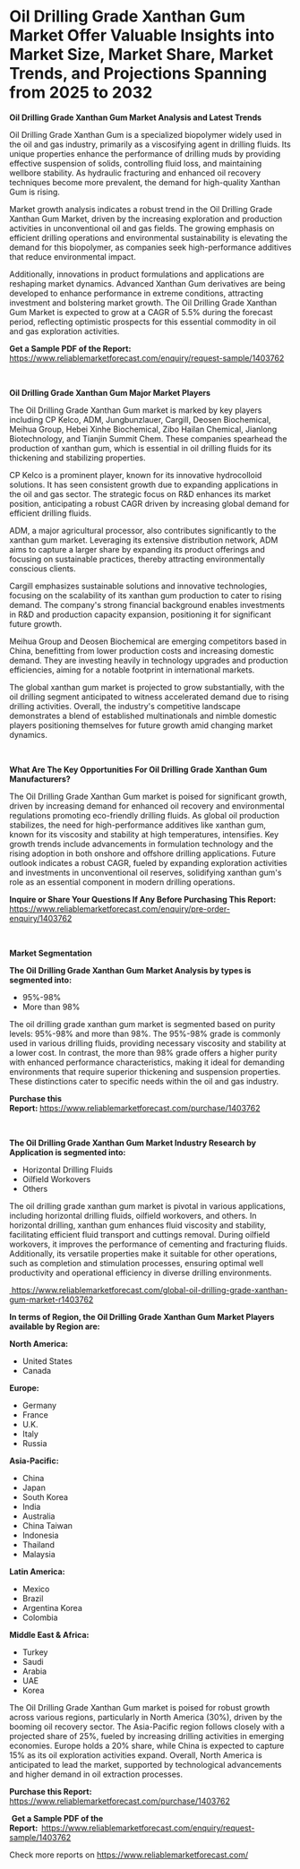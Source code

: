 <p><h1>Oil Drilling Grade Xanthan Gum Market Offer Valuable Insights into Market Size, Market Share, Market Trends, and Projections Spanning from 2025 to 2032</h1></p><p><strong>Oil Drilling Grade Xanthan Gum Market Analysis and Latest Trends</strong></p>
<p><p>Oil Drilling Grade Xanthan Gum is a specialized biopolymer widely used in the oil and gas industry, primarily as a viscosifying agent in drilling fluids. Its unique properties enhance the performance of drilling muds by providing effective suspension of solids, controlling fluid loss, and maintaining wellbore stability. As hydraulic fracturing and enhanced oil recovery techniques become more prevalent, the demand for high-quality Xanthan Gum is rising.</p><p>Market growth analysis indicates a robust trend in the Oil Drilling Grade Xanthan Gum Market, driven by the increasing exploration and production activities in unconventional oil and gas fields. The growing emphasis on efficient drilling operations and environmental sustainability is elevating the demand for this biopolymer, as companies seek high-performance additives that reduce environmental impact.</p><p>Additionally, innovations in product formulations and applications are reshaping market dynamics. Advanced Xanthan Gum derivatives are being developed to enhance performance in extreme conditions, attracting investment and bolstering market growth. The Oil Drilling Grade Xanthan Gum Market is expected to grow at a CAGR of 5.5% during the forecast period, reflecting optimistic prospects for this essential commodity in oil and gas exploration activities.</p></p>
<p><strong>Get a Sample PDF of the Report:&nbsp;</strong> <a href="https://www.reliablemarketforecast.com/enquiry/request-sample/1403762?utm_campaign=2307&utm_medium=2&utm_source=Github&utm_content=ia&utm_term=28032025&utm_id=oil-drilling-grade-xanthan-gum">https://www.reliablemarketforecast.com/enquiry/request-sample/1403762</a></p>
<p>&nbsp;</p>
<p><strong>Oil Drilling Grade Xanthan Gum Major Market Players</strong></p>
<p><p>The Oil Drilling Grade Xanthan Gum market is marked by key players including CP Kelco, ADM, Jungbunzlauer, Cargill, Deosen Biochemical, Meihua Group, Hebei Xinhe Biochemical, Zibo Hailan Chemical, Jianlong Biotechnology, and Tianjin Summit Chem. These companies spearhead the production of xanthan gum, which is essential in oil drilling fluids for its thickening and stabilizing properties.</p><p>CP Kelco is a prominent player, known for its innovative hydrocolloid solutions. It has seen consistent growth due to expanding applications in the oil and gas sector. The strategic focus on R&D enhances its market position, anticipating a robust CAGR driven by increasing global demand for efficient drilling fluids.</p><p>ADM, a major agricultural processor, also contributes significantly to the xanthan gum market. Leveraging its extensive distribution network, ADM aims to capture a larger share by expanding its product offerings and focusing on sustainable practices, thereby attracting environmentally conscious clients.</p><p>Cargill emphasizes sustainable solutions and innovative technologies, focusing on the scalability of its xanthan gum production to cater to rising demand. The company's strong financial background enables investments in R&D and production capacity expansion, positioning it for significant future growth.</p><p>Meihua Group and Deosen Biochemical are emerging competitors based in China, benefitting from lower production costs and increasing domestic demand. They are investing heavily in technology upgrades and production efficiencies, aiming for a notable footprint in international markets.</p><p>The global xanthan gum market is projected to grow substantially, with the oil drilling segment anticipated to witness accelerated demand due to rising drilling activities. Overall, the industry's competitive landscape demonstrates a blend of established multinationals and nimble domestic players positioning themselves for future growth amid changing market dynamics.</p></p>
<p>&nbsp;</p>
<p><strong>What Are The Key Opportunities For Oil Drilling Grade Xanthan Gum Manufacturers?</strong></p>
<p><p>The Oil Drilling Grade Xanthan Gum market is poised for significant growth, driven by increasing demand for enhanced oil recovery and environmental regulations promoting eco-friendly drilling fluids. As global oil production stabilizes, the need for high-performance additives like xanthan gum, known for its viscosity and stability at high temperatures, intensifies. Key growth trends include advancements in formulation technology and the rising adoption in both onshore and offshore drilling applications. Future outlook indicates a robust CAGR, fueled by expanding exploration activities and investments in unconventional oil reserves, solidifying xanthan gum's role as an essential component in modern drilling operations.</p></p>
<p><strong>Inquire or Share Your Questions If Any Before Purchasing This Report:</strong> <a href="https://www.reliablemarketforecast.com/enquiry/pre-order-enquiry/1403762?utm_campaign=2307&utm_medium=2&utm_source=Github&utm_content=ia&utm_term=28032025&utm_id=oil-drilling-grade-xanthan-gum">https://www.reliablemarketforecast.com/enquiry/pre-order-enquiry/1403762</a></p>
<p>&nbsp;</p>
<p><strong>Market Segmentation</strong></p>
<p><strong>The Oil Drilling Grade Xanthan Gum Market Analysis by types is segmented into:</strong></p>
<p><ul><li>95%-98%</li><li>More than 98%</li></ul></p>
<p><p>The oil drilling grade xanthan gum market is segmented based on purity levels: 95%-98% and more than 98%. The 95%-98% grade is commonly used in various drilling fluids, providing necessary viscosity and stability at a lower cost. In contrast, the more than 98% grade offers a higher purity with enhanced performance characteristics, making it ideal for demanding environments that require superior thickening and suspension properties. These distinctions cater to specific needs within the oil and gas industry.</p></p>
<p><strong>Purchase this Report:&nbsp;</strong><a href="https://www.reliablemarketforecast.com/purchase/1403762?utm_campaign=2307&utm_medium=2&utm_source=Github&utm_content=ia&utm_term=28032025&utm_id=oil-drilling-grade-xanthan-gum">https://www.reliablemarketforecast.com/purchase/1403762</a></p>
<p>&nbsp;</p>
<p><strong>The Oil Drilling Grade Xanthan Gum Market Industry Research by Application is segmented into:</strong></p>
<p><ul><li>Horizontal Drilling Fluids</li><li>Oilfield Workovers</li><li>Others</li></ul></p>
<p><p>The oil drilling grade xanthan gum market is pivotal in various applications, including horizontal drilling fluids, oilfield workovers, and others. In horizontal drilling, xanthan gum enhances fluid viscosity and stability, facilitating efficient fluid transport and cuttings removal. During oilfield workovers, it improves the performance of cementing and fracturing fluids. Additionally, its versatile properties make it suitable for other operations, such as completion and stimulation processes, ensuring optimal well productivity and operational efficiency in diverse drilling environments.</p></p>
<p><a href="https://www.reliablemarketforecast.com/global-oil-drilling-grade-xanthan-gum-market-r1403762?utm_campaign=2307&utm_medium=2&utm_source=Github&utm_content=ia&utm_term=28032025&utm_id=oil-drilling-grade-xanthan-gum">&nbsp;https://www.reliablemarketforecast.com/global-oil-drilling-grade-xanthan-gum-market-r1403762</a></p>
<p><strong>In terms of Region, the Oil Drilling Grade Xanthan Gum Market Players available by Region are:</strong></p>
<p>
    <p> <strong> North America: </strong>
        <ul>
            <li>United States</li>
            <li>Canada</li>
        </ul>
        </p> 
    <p> <strong> Europe: </strong>
        <ul>
            <li>Germany</li>
            <li>France</li>
            <li>U.K.</li>
            <li>Italy</li>
            <li>Russia</li>
        </ul>
        </p> 
    <p> <strong> Asia-Pacific: </strong>
        <ul>
            <li>China</li>
            <li>Japan</li>
            <li>South Korea</li>
            <li>India</li>
            <li>Australia</li>
            <li>China Taiwan</li>
            <li>Indonesia</li>
            <li>Thailand</li>
            <li>Malaysia</li>
        </ul>
        </p> 
    <p> <strong> Latin America: </strong>
        <ul>
            <li>Mexico</li>
            <li>Brazil</li>
            <li>Argentina Korea</li>
            <li>Colombia</li>
        </ul>
        </p> 
    <p> <strong> Middle East & Africa: </strong>
        <ul>
            <li>Turkey</li>
            <li>Saudi</li>
            <li>Arabia</li>
            <li>UAE</li>
            <li>Korea</li>
        </ul>
    </p>
    </p>
<p><p>The Oil Drilling Grade Xanthan Gum market is poised for robust growth across various regions, particularly in North America (30%), driven by the booming oil recovery sector. The Asia-Pacific region follows closely with a projected share of 25%, fueled by increasing drilling activities in emerging economies. Europe holds a 20% share, while China is expected to capture 15% as its oil exploration activities expand. Overall, North America is anticipated to lead the market, supported by technological advancements and higher demand in oil extraction processes.</p></p>
<p><strong>Purchase this Report: </strong><a href="https://www.reliablemarketforecast.com/purchase/1403762?utm_campaign=2307&utm_medium=2&utm_source=Github&utm_content=ia&utm_term=28032025&utm_id=oil-drilling-grade-xanthan-gum">https://www.reliablemarketforecast.com/purchase/1403762</a></p>
<p>&nbsp;<strong>Get a Sample PDF of the Report:&nbsp;&nbsp;</strong><a href="https://www.reliablemarketforecast.com/enquiry/request-sample/1403762?utm_campaign=2307&utm_medium=2&utm_source=Github&utm_content=ia&utm_term=28032025&utm_id=oil-drilling-grade-xanthan-gum">https://www.reliablemarketforecast.com/enquiry/request-sample/1403762</a></p>
<p><strong></strong></p>
<p>Check more reports on <a href="https://www.reliablemarketforecast.com/?utm_campaign=2307&utm_medium=2&utm_source=Github&utm_content=ia&utm_term=28032025&utm_id=oil-drilling-grade-xanthan-gum">https://www.reliablemarketforecast.com/</a></p>